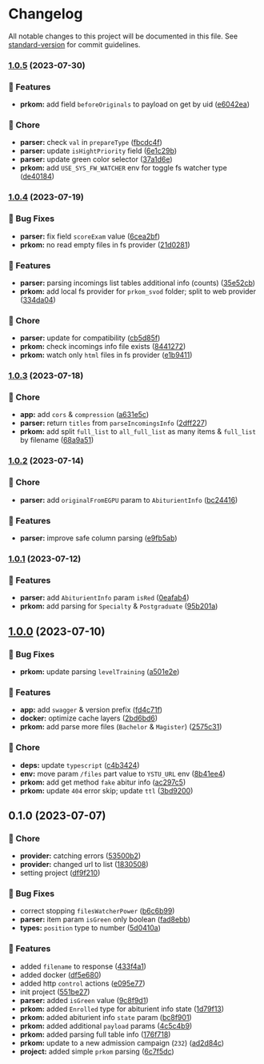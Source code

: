 # Changelog

All notable changes to this project will be documented in this file. See [standard-version](https://github.com/conventional-changelog/standard-version) for commit guidelines.

### [1.0.5](https://github.com/YSTUty/ystuty-prkom/compare/v1.0.4...v1.0.5) (2023-07-30)


### 🚀 Features

* **prkom:** add field `beforeOriginals` to payload on get by uid ([e6042ea](https://github.com/YSTUty/ystuty-prkom/commit/e6042ea6fd9794944a9e4faa232499325c85d361))


### 🧹 Chore

* **parser:** check `val` in `prepareType` ([fbcdc4f](https://github.com/YSTUty/ystuty-prkom/commit/fbcdc4fc9d232f4ff40b59d320751ed0eca4f221))
* **parser:** update `isHightPriority` field ([6e1c29b](https://github.com/YSTUty/ystuty-prkom/commit/6e1c29b5ba14c529c51d56dda3e796f7e0cef922))
* **parser:** update green color selector ([37a1d6e](https://github.com/YSTUty/ystuty-prkom/commit/37a1d6e1f25fe078e192945132fa815a74d9203a))
* **prkom:** add `USE_SYS_FW_WATCHER` env for toggle fs watcher type ([de40184](https://github.com/YSTUty/ystuty-prkom/commit/de40184c56ba0f148c1d221d75601bb75aa1c371))

### [1.0.4](https://github.com/YSTUty/ystuty-prkom/compare/v1.0.3...v1.0.4) (2023-07-19)


### 🐛 Bug Fixes

* **parser:** fix field `scoreExam` value ([6cea2bf](https://github.com/YSTUty/ystuty-prkom/commit/6cea2bfe4903d50bb21dfaa71b0a3a07fa850a30))
* **prkom:** no read empty files in fs provider ([21d0281](https://github.com/YSTUty/ystuty-prkom/commit/21d02819f2a12e3b7ed1c8bb28875ea1ab0819e5))


### 🚀 Features

* **parser:** parsing incomings list tables additional info (counts) ([35e52cb](https://github.com/YSTUty/ystuty-prkom/commit/35e52cb193e781e9be7c2990bb04d2eb128cd30e))
* **prkom:** add local fs provider for `prkom_svod` folder; split to web provider ([334da04](https://github.com/YSTUty/ystuty-prkom/commit/334da04468612a28ae4081426024a2ebbf65b32f))


### 🧹 Chore

* **parser:** update for compatibility ([cb5d85f](https://github.com/YSTUty/ystuty-prkom/commit/cb5d85ff542c6c8c0ffa288402bfbd02da40c85a))
* **prkom:** check incomings info file exists ([8441272](https://github.com/YSTUty/ystuty-prkom/commit/8441272da6715f8e4617d255fc2c8d495808dab1))
* **prkom:** watch only `html` files in fs provider ([e1b9411](https://github.com/YSTUty/ystuty-prkom/commit/e1b9411b7c2b3943009c42b8191ccb310226aa29))

### [1.0.3](https://github.com/YSTUty/ystuty-prkom/compare/v1.0.2...v1.0.3) (2023-07-18)


### 🧹 Chore

* **app:** add `cors` & `compression` ([a631e5c](https://github.com/YSTUty/ystuty-prkom/commit/a631e5cf7b72893cfdd59d67698ba4dd0199cf27))
* **parser:** return `titles` from `parseIncomingsInfo` ([2dff227](https://github.com/YSTUty/ystuty-prkom/commit/2dff2273513fb4fd7dbcc16e78e6b44184450e25))
* **prkom:** add split `full_list` to `all_full_list` as many items & `full_list` by filename ([68a9a51](https://github.com/YSTUty/ystuty-prkom/commit/68a9a51741e9cceb77f87ead8357c417d2b30cc6))

### [1.0.2](https://github.com/YSTUty/ystuty-prkom/compare/v1.0.1...v1.0.2) (2023-07-14)


### 🧹 Chore

* **parser:** add `originalFromEGPU` param to `AbiturientInfo` ([bc24416](https://github.com/YSTUty/ystuty-prkom/commit/bc24416ef45b7f734530f261e25d8bef3633bf33))


### 🚀 Features

* **parser:** improve safe column parsing ([e9fb5ab](https://github.com/YSTUty/ystuty-prkom/commit/e9fb5abfa7ad32bc10bf41f6e5cf2b4973058644))

### [1.0.1](https://github.com/YSTUty/ystuty-prkom/compare/v1.0.0...v1.0.1) (2023-07-12)


### 🚀 Features

* **parser:** add `AbiturientInfo` param `isRed` ([0eafab4](https://github.com/YSTUty/ystuty-prkom/commit/0eafab4a757f4cc4f30af8982e3dd15126c69642))
* **prkom:** add parsing for `Specialty` & `Postgraduate` ([95b201a](https://github.com/YSTUty/ystuty-prkom/commit/95b201a6576c96f57f9994542b292bba7f9ab941))

## [1.0.0](https://github.com/YSTUty/ystuty-prkom/compare/v0.1.0...v1.0.0) (2023-07-10)


### 🐛 Bug Fixes

* **prkom:** update parsing `levelTraining` ([a501e2e](https://github.com/YSTUty/ystuty-prkom/commit/a501e2e9e7f7d958bacd4b65bb4c5b7317ea4173))


### 🚀 Features

* **app:** add `swagger` & version prefix ([fd4c71f](https://github.com/YSTUty/ystuty-prkom/commit/fd4c71fdc5e1db34e9e042266e8309aac7a4bc3c))
* **docker:** optimize cache layers ([2bd6bd6](https://github.com/YSTUty/ystuty-prkom/commit/2bd6bd68c41130babbdcfca853b070becf67247c))
* **prkom:** add parse more files (`Bachelor` & `Magister`) ([2575c31](https://github.com/YSTUty/ystuty-prkom/commit/2575c3161bf8f1dcf0b7529bdd07d8d2bc06f8f4))


### 🧹 Chore

* **deps:** update `typescript` ([c4b3424](https://github.com/YSTUty/ystuty-prkom/commit/c4b3424893e3b3418072ea2707f25659e7b17b1c))
* **env:** move param `/files` part value to `YSTU_URL` env ([8b41ee4](https://github.com/YSTUty/ystuty-prkom/commit/8b41ee45aff0233081c3d94173f620a72e9b6b1b))
* **prkom:** add get method `fake` abitur info ([ac297c5](https://github.com/YSTUty/ystuty-prkom/commit/ac297c5e1f1cca33f8150986bbb4393abc288339))
* **prkom:** update `404` error skip; update `ttl` ([3bd9200](https://github.com/YSTUty/ystuty-prkom/commit/3bd9200684a1ca109cad2be2678a7f448e45b378))

## 0.1.0 (2023-07-07)


### 🧹 Chore

* **provider:** catching errors ([53500b2](https://github.com/YSTUty/ystuty-prkom/commit/53500b20d74ecbd21ea3dccffe6f9d0ae465017e))
* **provider:** changed url to list ([1830508](https://github.com/YSTUty/ystuty-prkom/commit/18305087f8057589eb8e82f88cf4c808bdaeb1de))
* setting project ([df9f210](https://github.com/YSTUty/ystuty-prkom/commit/df9f2102ec39d8bbfbb6bab46a9576177e4c7a3d))


### 🐛 Bug Fixes

* correct stopping `filesWatcherPower` ([b6c6b99](https://github.com/YSTUty/ystuty-prkom/commit/b6c6b99866d56a7d2b7d9ee5ffbfcec85e91fd57))
* **parser:** item param `isGreen` only boolean ([fad8ebb](https://github.com/YSTUty/ystuty-prkom/commit/fad8ebb4a3cfdfb2aac7dbacf056299fb1cc4599))
* **types:** `position` type to number ([5d0410a](https://github.com/YSTUty/ystuty-prkom/commit/5d0410a97c8d7efc92a2ec726273094edb53a882))


### 🚀 Features

* added `filename` to response ([433f4a1](https://github.com/YSTUty/ystuty-prkom/commit/433f4a1635d5fe8727a1db55936c2fc322d4a89c))
* added docker ([df5e680](https://github.com/YSTUty/ystuty-prkom/commit/df5e6807b2ea4bac4b4993e727ffbf49efa19559))
* added http `control` actions ([e095e77](https://github.com/YSTUty/ystuty-prkom/commit/e095e77646894f08e1853b2bf3357fb6f67b6229))
* init project ([551be27](https://github.com/YSTUty/ystuty-prkom/commit/551be27b7a14567f04acca52bc4306c28b3c2007))
* **parser:** added `isGreen` value ([9c8f9d1](https://github.com/YSTUty/ystuty-prkom/commit/9c8f9d1e927bffa8c82151bc07436f9f76fd77a5))
* **prkom:** added `Enrolled` type for abiturient info state ([1d79f13](https://github.com/YSTUty/ystuty-prkom/commit/1d79f13257d66dfffa426ebd3ed7e6eadeca6cbb))
* **prkom:** added abiturient info `state`  param ([bc8f901](https://github.com/YSTUty/ystuty-prkom/commit/bc8f90153c88f24b0f67161c46a56007d830e5a3))
* **prkom:** added additional `payload` params ([4c5c4b9](https://github.com/YSTUty/ystuty-prkom/commit/4c5c4b95d82b7a8dcacfa3503e593fd310a6b2be))
* **prkom:** added parsing full table info ([176f718](https://github.com/YSTUty/ystuty-prkom/commit/176f71873b4a38856bcffeccc18d971700cf1124))
* **prkom:** update to a new admission campaign (`232`) ([ad2d84c](https://github.com/YSTUty/ystuty-prkom/commit/ad2d84c31112a0c9233ce41ab3b0a5151852ad70))
* **project:** added simple `prkom` parsing ([6c7f5dc](https://github.com/YSTUty/ystuty-prkom/commit/6c7f5dc8f31af92a4074e7776bc0de1d137e262d))
